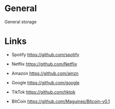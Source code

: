# General
General storage

# Links

- Spotify https://github.com/spotify

- Netflix https://github.com/Netflix

- Amazon https://github.com/amzn

- Google https://github.com/google

- TikTok https://github.com/tiktok

- BitCoin https://github.com/Maguines/Bitcoin-v0.1

